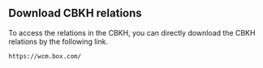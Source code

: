 ## Download CBKH relations
To access the relations in the CBKH, you can directly download the CBKH relations by the following link.
```
https://wcm.box.com/
```
